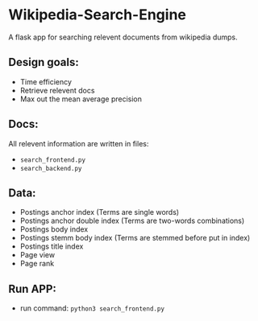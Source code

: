 # Wikipedia-Search-Engine

A flask app for searching relevent documents from wikipedia dumps.

## Design goals:

- Time efficiency
- Retrieve relevent docs
- Max out the mean average precision

## Docs:
All relevent information are written in files:

-  `search_frontend.py`
-  `search_backend.py`

## Data:

- Postings anchor index (Terms are single words)
- Postings anchor double index (Terms are two-words combinations)
- Postings body index
- Postings stemm body index (Terms are stemmed before put in index)
- Postings title index
- Page view
- Page rank

## Run APP:

- run command: `python3 search_frontend.py`
